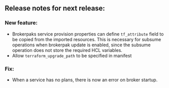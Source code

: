 ## Release notes for next release:

### New feature:
- Brokerpaks service provision properties can define `tf_attribute` field to be copied from the imported resources. 
This is necessary for subsume operations when brokerpak update is enabled, since the subsume operation does not store the required HCL variables. 
- Allow `terraform_upgrade_path` to be specified in manifest

### Fix:
- When a service has no plans, there is now an error on broker startup.
